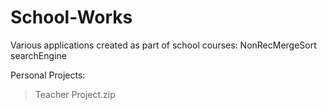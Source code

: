 School-Works
============

Various applications created as part of school courses:
NonRecMergeSort
searchEngine

Personal Projects:
 > Teacher Project.zip
